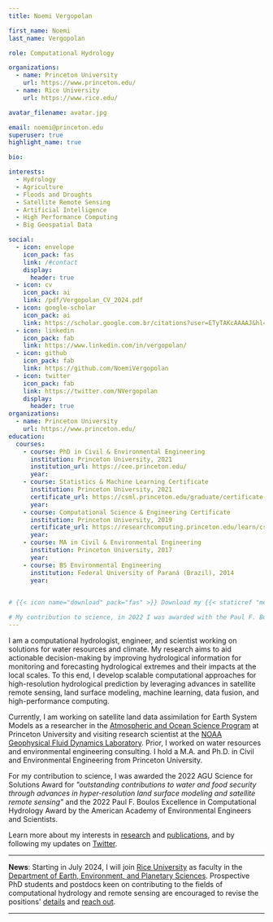 ```yaml
---
title: Noemi Vergopolan

first_name: Noemi
last_name: Vergopolan

role: Computational Hydrology

organizations:
  - name: Princeton University
    url: https://www.princeton.edu/
  - name: Rice University
    url: https://www.rice.edu/

avatar_filename: avatar.jpg

email: noemi@princeton.edu
superuser: true
highlight_name: true

bio:

interests:
  - Hydrology
  - Agriculture
  - Floods and Droughts
  - Satellite Remote Sensing
  - Artificial Intelligence
  - High Performance Computing
  - Big Geospatial Data

social:
  - icon: envelope
    icon_pack: fas
    link: /#contact
    display:
      header: true
  - icon: cv
    icon_pack: ai
    link: /pdf/Vergopolan_CV_2024.pdf
  - icon: google-scholar
    icon_pack: ai
    link: https://scholar.google.com.br/citations?user=ETyTAKcAAAAJ&hl=en
  - icon: linkedin
    icon_pack: fab
    link: https://www.linkedin.com/in/vergopolan/
  - icon: github
    icon_pack: fab
    link: https://github.com/NoemiVergopolan
  - icon: twitter
    icon_pack: fab
    link: https://twitter.com/NVergopolan
    display:
      header: true
organizations:
  - name: Princeton University
    url: https://www.princeton.edu/
education:
  courses:
    - course: PhD in Civil & Environmental Engineering
      institution: Princeton University, 2021
      institution_url: https://cee.princeton.edu/
      year: 
    - course: Statistics & Machine Learning Certificate
      institution: Princeton University, 2021
      certificate_url: https://csml.princeton.edu/graduate/certificate-program
      year: 
    - course: Computational Science & Engineering Certificate
      institution: Princeton University, 2019
      certificate_url: https://researchcomputing.princeton.edu/learn/cse-graduate-certificate
      year: 
    - course: MA in Civil & Environmental Engineering
      institution: Princeton University, 2017
      year: 
    - course: BS Environmental Engineering
      institution: Federal University of Paraná (Brazil), 2014
      year: 
    

# {{< icon name="download" pack="fas" >}} Download my {{< staticref "media/resume.pdf" "newtab" >}}resumé{{< /staticref >}}.

# My contribution to science, in 2022 I was awarded with the Paul F. Boulos Excellence in Computational Hydrology Award by the [Environmental Engineering and Science Foundation](https://www.eesfoundation.org/).
---
```

I am a computational hydrologist, engineer, and scientist working on solutions for water resources and climate. My research aims to aid actionable decision-making by improving hydrological information for monitoring and forecasting hydrological extremes and their impacts at the local scales. To this end, I develop scalable computational approaches for high-resolution hydrological prediction by leveraging advances in satellite remote sensing, land surface modeling, machine learning, data fusion, and high-performance computing. 

Currently, I am working on satellite land data assimilation for Earth System Models as a researcher in the [Atmospheric and Ocean Science Program](https://aos.princeton.edu/) at Princeton University and visiting research scientist at the [NOAA Geophysical Fluid Dynamics Laboratory](https://www.gfdl.noaa.gov/). Prior, I worked on water resources and environmental engineering consulting. I hold a M.A. and Ph.D. in Civil and Environmental Engineering from Princeton University.

For my contribution to science, I was awarded the 2022 AGU Science for Solutions Award for *"outstanding contributions to water and food security through advances in hyper-resolution land surface modeling and satellite remote sensing"* and the 2022 Paul F. Boulos Excellence in Computational Hydrology Award by the American Academy of Environmental Engineers and Scientists.

Learn more about my interests in [research](#research) and [publications](publication), and by following my updates on [Twitter](https://twitter.com/NVergopolan).

__________
**News**: Starting in July 2024, I will join [Rice University](https://www.rice.edu/) as faculty in the [Department of Earth, Environment, and Planetary Sciences](https://eeps.rice.edu/). Prospective PhD students and postdocs keen on contributing to the fields of computational hydrology and remote sensing are encouraged to revise the positions' [details](/pdf/2024_fall_job_positions.pdf) and [reach out](#contact).
__________